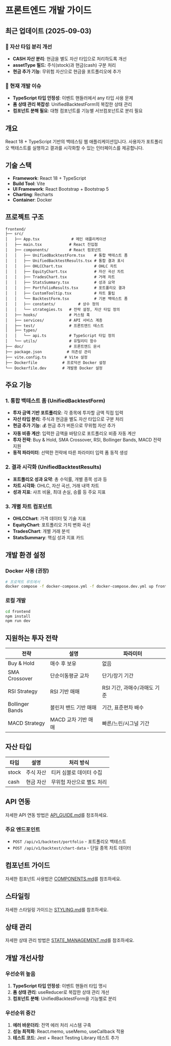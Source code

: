 # 프론트엔드 개발 가이드

## 최근 업데이트 (2025-09-03)

### 🔧 자산 타입 분리 개선
- **CASH 자산 분리**: 현금을 별도 자산 타입으로 처리하도록 개선
- **assetType 필드**: 주식(stock)과 현금(cash) 구분 처리
- **현금 추가 기능**: 무위험 자산으로 현금을 포트폴리오에 추가

### 🚨 현재 개발 이슈
- **TypeScript 타입 안정성**: 이벤트 핸들러에서 any 타입 사용 문제
- **폼 상태 관리 복잡성**: UnifiedBacktestForm의 복잡한 상태 관리
- **컴포넌트 분해 필요**: 대형 컴포넌트를 기능별 서브컴포넌트로 분리 필요

## 개요

React 18 + TypeScript 기반의 백테스팅 웹 애플리케이션입니다. 사용자가 포트폴리오 백테스트를 실행하고 결과를 시각화할 수 있는 인터페이스를 제공합니다.

## 기술 스택

- **Framework**: React 18 + TypeScript
- **Build Tool**: Vite
- **UI Framework**: React Bootstrap + Bootstrap 5
- **Charting**: Recharts
- **Container**: Docker

## 프로젝트 구조

```
frontend/
├── src/
│   ├── App.tsx              # 메인 애플리케이션
│   ├── main.tsx            # React 진입점
│   ├── components/         # React 컴포넌트
│   │   ├── UnifiedBacktestForm.tsx    # 통합 백테스트 폼
│   │   ├── UnifiedBacktestResults.tsx # 통합 결과 표시
│   │   ├── OHLCChart.tsx              # OHLC 차트
│   │   ├── EquityChart.tsx            # 자산 곡선 차트
│   │   ├── TradesChart.tsx            # 거래 차트
│   │   ├── StatsSummary.tsx           # 성과 요약
│   │   ├── PortfolioResults.tsx       # 포트폴리오 결과
│   │   ├── CustomTooltip.tsx          # 차트 툴팁
│   │   └── BacktestForm.tsx           # 기본 백테스트 폼
│   │   ├── constants/          # 상수 정의
│   │   └── strategies.ts   # 전략 설정, 자산 타입 정의
│   ├── hooks/              # 커스텀 훅
│   ├── services/           # API 서비스 계층
│   ├── test/               # 프론트엔드 테스트
│   ├── types/
│   │   └── api.ts          # TypeScript 타입 정의
│   └── utils/              # 유틸리티 함수
├── doc/                    # 프론트엔드 문서
├── package.json           # 의존성 관리
├── vite.config.ts        # Vite 설정
├── Dockerfile           # 프로덕션 Docker 설정
└── Dockerfile.dev       # 개발용 Docker 설정
```

## 주요 기능

### 1. 통합 백테스트 폼 (UnifiedBacktestForm)
- **투자 금액 기반 포트폴리오**: 각 종목에 투자할 금액 직접 입력
- **자산 타입 분리**: 주식과 현금을 별도 자산 타입으로 구분 처리
- **현금 추가 기능**: 💰 현금 추가 버튼으로 무위험 자산 추가
- **자동 비중 계산**: 입력한 금액을 바탕으로 포트폴리오 비중 자동 계산
- **투자 전략**: Buy & Hold, SMA Crossover, RSI, Bollinger Bands, MACD 전략 지원
- **동적 파라미터**: 선택한 전략에 따른 파라미터 입력 폼 동적 생성

### 2. 결과 시각화 (UnifiedBacktestResults)
- **포트폴리오 성과 요약**: 총 수익률, 개별 종목 성과 등
- **차트 시각화**: OHLC, 자산 곡선, 거래 내역 차트
- **성과 지표**: 샤프 비율, 최대 손실, 승률 등 주요 지표

### 3. 개별 차트 컴포넌트
- **OHLCChart**: 가격 데이터 및 기술 지표
- **EquityChart**: 포트폴리오 가치 변화 곡선
- **TradesChart**: 개별 거래 분석
- **StatsSummary**: 핵심 성과 지표 카드

## 개발 환경 설정

### Docker 사용 (권장)

```bash
# 프로젝트 루트에서
docker compose -f docker-compose.yml -f docker-compose.dev.yml up frontend --build
```

### 로컬 개발

```bash
cd frontend
npm install
npm run dev
```

## 지원하는 투자 전략

| 전략 | 설명 | 파라미터 |
|------|------|----------|
| Buy & Hold | 매수 후 보유 | 없음 |
| SMA Crossover | 단순이동평균 교차 | 단기/장기 기간 |
| RSI Strategy | RSI 기반 매매 | RSI 기간, 과매수/과매도 기준 |
| Bollinger Bands | 볼린저 밴드 기반 매매 | 기간, 표준편차 배수 |
| MACD Strategy | MACD 교차 기반 매매 | 빠른/느린/시그널 기간 |

## 자산 타입

| 타입 | 설명 | 처리 방식 |
|------|------|----------|
| stock | 주식 자산 | 티커 심볼로 데이터 수집 |
| cash | 현금 자산 | 무위험 자산으로 별도 처리 |

## API 연동

자세한 API 연동 방법은 [API_GUIDE.md](API_GUIDE.md)를 참조하세요.

### 주요 엔드포인트
- `POST /api/v1/backtest/portfolio` - 포트폴리오 백테스트
- `POST /api/v1/backtest/chart-data` - 단일 종목 차트 데이터

## 컴포넌트 가이드

자세한 컴포넌트 사용법은 [COMPONENTS.md](COMPONENTS.md)를 참조하세요.

## 스타일링

자세한 스타일링 가이드는 [STYLING.md](STYLING.md)를 참조하세요.

## 상태 관리

자세한 상태 관리 방법은 [STATE_MANAGEMENT.md](STATE_MANAGEMENT.md)를 참조하세요.

## 개발 개선사항

### 우선순위 높음
1. **TypeScript 타입 안정성**: 이벤트 핸들러 타입 명시
2. **폼 상태 관리**: useReducer로 복잡한 상태 관리 개선
3. **컴포넌트 분해**: UnifiedBacktestForm을 기능별로 분리

### 우선순위 중간
1. **에러 바운더리**: 전역 에러 처리 시스템 구축
2. **성능 최적화**: React.memo, useMemo, useCallback 적용
3. **테스트 코드**: Jest + React Testing Library 테스트 추가